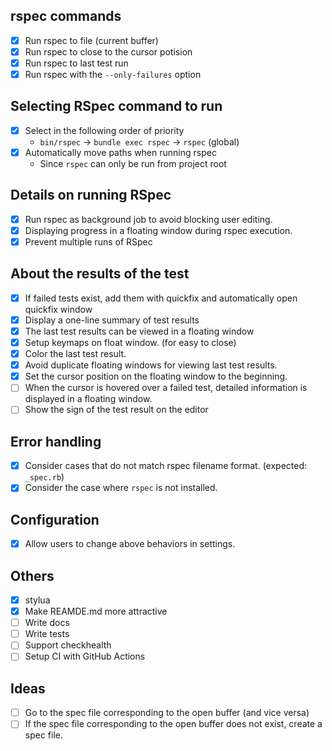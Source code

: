 ## rspec commands

- [x] Run rspec to file (current buffer)
- [x] Run rspec to close to the cursor potision
- [x] Run rspec to last test run
- [x] Run rspec with the `--only-failures` option

## Selecting RSpec command to run

- [x] Select in the following order of priority
  - `bin/rspec` -> `bundle exec rspec` -> `rspec` (global)
- [x] Automatically move paths when running rspec
  - Since `rspec` can only be run from project root

## Details on running RSpec

- [x] Run rspec as background job to avoid blocking user editing.
- [x] Displaying progress in a floating window during rspec execution.
- [x] Prevent multiple runs of RSpec

## About the results of the test

- [x] If failed tests exist, add them with quickfix and automatically open quickfix window
- [x] Display a one-line summary of test results
- [x] The last test results can be viewed in a floating window
- [x] Setup keymaps on float window. (for easy to close)
- [x] Color the last test result.
- [x] Avoid duplicate floating windows for viewing last test results.
- [x] Set the cursor position on the floating window to the beginning.
- [ ] When the cursor is hovered over a failed test, detailed information is displayed in a floating window.
- [ ] Show the sign of the test result on the editor

## Error handling

- [x] Consider cases that do not match rspec filename format. (expected: `_spec.rb`)
- [x] Consider the case where `rspec` is not installed.

## Configuration

- [x] Allow users to change above behaviors in settings.

## Others

- [x] stylua
- [x] Make REAMDE.md more attractive
- [ ] Write docs
- [ ] Write tests
- [ ] Support checkhealth
- [ ] Setup CI with GitHub Actions

## Ideas

- [ ] Go to the spec file corresponding to the open buffer (and vice versa)
- [ ] If the spec file corresponding to the open buffer does not exist, create a spec file.
